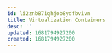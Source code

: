 ```yaml
---
id: li2znb87iqhjob8ydfbvivn
title: Virtualization Containers
desc: ''
updated: 1681794927200
created: 1681794927200
---
```

